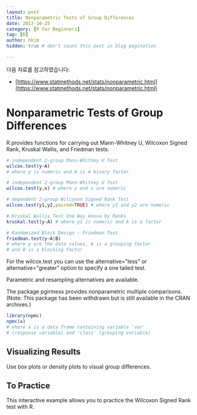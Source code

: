 ```yaml
---
layout: post  
title: Nonparametric Tests of Group Differences
date: 2017-10-25  
category: [R for Beginners]  
tag: [R]  
author: hkim  
hidden: true # don't count this post in blog pagination  

---
```


다음 자료를 참고하였습니다:  
- [https://www.statmethods.net/stats/nonparametric.html](https://www.statmethods.net/stats/nonparametric.html)

# Nonparametric Tests of Group Differences
R provides functions for carrying out Mann-Whitney U, Wilcoxon Signed Rank, Kruskal Wallis, and Friedman tests.

```r
# independent 2-group Mann-Whitney U Test
wilcox.test(y~A)
# where y is numeric and A is A binary factor

# independent 2-group Mann-Whitney U Test
wilcox.test(y,x) # where y and x are numeric

# dependent 2-group Wilcoxon Signed Rank Test
wilcox.test(y1,y2,paired=TRUE) # where y1 and y2 are numeric

# Kruskal Wallis Test One Way Anova by Ranks
kruskal.test(y~A) # where y1 is numeric and A is a factor

# Randomized Block Design - Friedman Test
friedman.test(y~A|B)
# where y are the data values, A is a grouping factor
# and B is a blocking factor
```

For the wilcox.test you can use the alternative="less" or alternative="greater" option to specify a one tailed test.

Parametric and resampling alternatives are available.

The package pgirmess provides nonparametric multiple comparisons. (Note: This package has been withdrawn but is still available in the CRAN archives.)

```r
library(npmc)
npmc(x)
# where x is a data frame containing variable 'var'
# (response variable) and 'class' (grouping variable)
```

## Visualizing Results
Use box plots or density plots to visual group differences.

## To Practice
This interactive example allows you to practice the Wilcoxon Signed Rank test with R.
